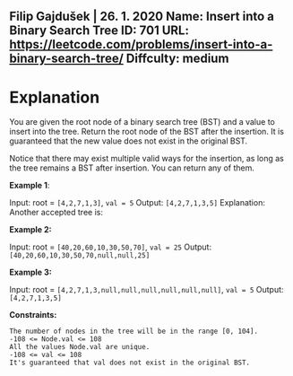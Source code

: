 Filip Gajdušek | 26. 1. 2020
Name: Insert into a Binary Search Tree
ID: 701
URL: https://leetcode.com/problems/insert-into-a-binary-search-tree/
Diffculty: **medium**
-----
# Explanation
You are given the root node of a binary search tree (BST) and a value to insert into the tree. Return the root node of the BST after the insertion. It is guaranteed that the new value does not exist in the original BST.

Notice that there may exist multiple valid ways for the insertion, as long as the tree remains a BST after insertion. You can return any of them.

**Example 1**:

Input: root = ```[4,2,7,1,3]```, ```val = 5```
Output: ```[4,2,7,1,3,5]```
Explanation: Another accepted tree is:

**Example 2:**

Input: root = ```[40,20,60,10,30,50,70]```, ```val = 25```
Output: ```[40,20,60,10,30,50,70,null,null,25]```

**Example 3:**

Input: root = ```[4,2,7,1,3,null,null,null,null,null,null]```, ```val = 5```
Output: ```[4,2,7,1,3,5]```

 

**Constraints:**

    The number of nodes in the tree will be in the range [0, 104].
    -108 <= Node.val <= 108
    All the values Node.val are unique.
    -108 <= val <= 108
    It's guaranteed that val does not exist in the original BST.


